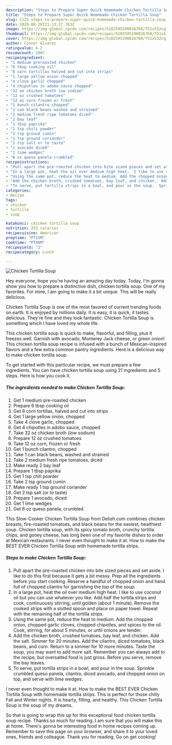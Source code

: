 ```yaml
---
description: "Steps to Prepare Super Quick Homemade Chicken Tortilla Soup"
title: "Steps to Prepare Super Quick Homemade Chicken Tortilla Soup"
slug: 1125-steps-to-prepare-super-quick-homemade-chicken-tortilla-soup
date: 2020-08-28T21:13:27.763Z
image: https://img-global.cpcdn.com/recipes/5102595190816768/751x532cq70/chicken-tortilla-soup-recipe-main-photo.jpg
thumbnail: https://img-global.cpcdn.com/recipes/5102595190816768/751x532cq70/chicken-tortilla-soup-recipe-main-photo.jpg
cover: https://img-global.cpcdn.com/recipes/5102595190816768/751x532cq70/chicken-tortilla-soup-recipe-main-photo.jpg
author: Connor Alvarez
ratingvalue: 4.2
reviewcount: 2907
recipeingredient:
- "1 medium preroasted chicken"
- "6 tbsp cooking oil"
- "8 corn tortillas halved and cut into strips"
- "1 large yellow onion chopped"
- "4 clove garlic chopped"
- "4 chipotles in adobo sauce chopped"
- "32 oz chicken broth low sodium"
- "12 oz crushed tomatoes"
- "12 oz corn frozen or fresh"
- "1 bunch cilantro chopped"
- "1 can black beans washed and strained"
- "2 medium fresh ripe tomatoes diced"
- "2 bay leaf"
- "1 tbsp paprika"
- "1 tsp chili powder"
- "2 tsp ground cumin"
- "1 tsp ground coriander"
- "2 tsp salt or to taste"
- "1 avocado diced"
- "1 lime wedges"
- "6 oz queso panela crumbled"
recipeinstructions:
- "Pull apart the pre-roasted chicken into bite sized pieces and set aside. I like to do this first because it gets a bit messy. Prep all the ingredients before you start cooking. Reserve a handful of chopped onion and hand full of chopped cilantro for garnishing the top of the soup."
- "In a large pot, heat the oil over medium high heat.  I like to use coconut oil but you can use whatever you like.  Add half the tortilla strips and cook, continuously stirring, until golden (about 1 minute). Remove the cooked strips with a slotted spoon and place on paper towel. Repeat with the remaining half of the tortilla strips."
- "Using the same pot, reduce the heat to medium. Add the chopped onion, chopped garlic cloves, chopped chipotles, and spices to the oil.  Cook, stirring, for about 5 minutes, or until onions are tender."
- "Add the chicken broth, crushed tomatoes, bay leaf, and chicken.  Add the salt. Simmer for 20 minutes.  Add the cilantro, diced tomatoes, black beans, and corn.  Return to a simmer for 10 more minutes. Taste the soup, you may want to add more salt. Remember you can always add to the recipe, but oversalted food is just gross.  Before you serve, remove the bay leaves."
- "To serve, put tortilla strips in a bowl, and pour in the soup.  Sprinkle crumbled queso panela, cilantro, diced avocado, and chopped onion on top, and serve with lime wedges."
categories:
- Recipe
tags:
- chicken
- tortilla
- soup

katakunci: chicken tortilla soup 
nutrition: 253 calories
recipecuisine: American
preptime: "PT15M"
cooktime: "PT36M"
recipeyield: "2"
recipecategory: Lunch

---
```



![Chicken Tortilla Soup](https://img-global.cpcdn.com/recipes/5102595190816768/751x532cq70/chicken-tortilla-soup-recipe-main-photo.jpg)

Hey everyone, hope you're having an amazing day today. Today, I'm gonna show you how to prepare a distinctive dish, chicken tortilla soup. One of my favorites. For mine, I am going to make it a bit unique. This will be really delicious.

Chicken Tortilla Soup is one of the most favored of current trending foods on earth. It is enjoyed by millions daily. It is easy, it is quick, it tastes delicious. They're fine and they look fantastic. Chicken Tortilla Soup is something which I have loved my whole life.

This chicken tortilla soup is quick to make, flavorful, and filling, plus it freezes well. Garnish with avocado, Monterey Jack cheese, or green onion! This chicken tortilla soup recipe is infused with a bunch of Mexican-inspired flavors and a few extra common pantry ingredients. Here is a delicious way to make chicken tortilla soup.


To get started with this particular recipe, we must prepare a few ingredients. You can have chicken tortilla soup using 21 ingredients and 5 steps. Here is how you cook it.

<!--inarticleads1-->

##### The ingredients needed to make Chicken Tortilla Soup:

1. Get 1 medium pre-roasted chicken
1. Prepare 6 tbsp cooking oil
1. Get 8 corn tortillas, halved and cut into strips
1. Get 1 large yellow onion, chopped
1. Take 4 clove garlic, chopped
1. Get 4 chipotles in adobo sauce, chopped
1. Take 32 oz chicken broth (low sodium)
1. Prepare 12 oz crushed tomatoes
1. Take 12 oz corn, frozen or fresh
1. Get 1 bunch cilantro, chopped
1. Take 1 can black beans, washed and strained
1. Take 2 medium fresh ripe tomatoes, diced
1. Make ready 2 bay leaf
1. Prepare 1 tbsp paprika
1. Get 1 tsp chili powder
1. Take 2 tsp ground cumin
1. Make ready 1 tsp ground coriander
1. Get 2 tsp salt (or to taste)
1. Prepare 1 avocado, diced
1. Get 1 lime wedges
1. Get 6 oz queso panela, crumbled


This Slow-Cooker Chicken Tortilla Soup from Delish.com combines chicken breasts, fire-roasted tomatoes, and black beans for the easiest, healthiest soup. Chicken tortilla soup, with its spicy tomato broth, crunchy tortilla chips, and gooey cheese, has long been one of my favorite dishes to order at Mexican restaurants. I never even thought to make it at. How to make the BEST EVER Chicken Tortilla Soup with homemade tortilla strips. 

<!--inarticleads2-->

##### Steps to make Chicken Tortilla Soup:

1. Pull apart the pre-roasted chicken into bite sized pieces and set aside. I like to do this first because it gets a bit messy. Prep all the ingredients before you start cooking. Reserve a handful of chopped onion and hand full of chopped cilantro for garnishing the top of the soup.
1. In a large pot, heat the oil over medium high heat.  I like to use coconut oil but you can use whatever you like.  Add half the tortilla strips and cook, continuously stirring, until golden (about 1 minute). Remove the cooked strips with a slotted spoon and place on paper towel. Repeat with the remaining half of the tortilla strips.
1. Using the same pot, reduce the heat to medium. Add the chopped onion, chopped garlic cloves, chopped chipotles, and spices to the oil.  Cook, stirring, for about 5 minutes, or until onions are tender.
1. Add the chicken broth, crushed tomatoes, bay leaf, and chicken.  Add the salt. Simmer for 20 minutes.  Add the cilantro, diced tomatoes, black beans, and corn.  Return to a simmer for 10 more minutes. Taste the soup, you may want to add more salt. Remember you can always add to the recipe, but oversalted food is just gross.  Before you serve, remove the bay leaves.
1. To serve, put tortilla strips in a bowl, and pour in the soup.  Sprinkle crumbled queso panela, cilantro, diced avocado, and chopped onion on top, and serve with lime wedges.


I never even thought to make it at. How to make the BEST EVER Chicken Tortilla Soup with homemade tortilla strips. This is perfect for those chilly Fall and Winter nights. It is hearty, filling, and healthy. This Chicken Tortilla Soup is the soup of my dreams. 

So that is going to wrap this up for this exceptional food chicken tortilla soup recipe. Thanks so much for reading. I am sure that you will make this at home. There's gonna be interesting food in home recipes coming up. Remember to save this page on your browser, and share it to your loved ones, friends and colleague. Thank you for reading. Go on get cooking!
